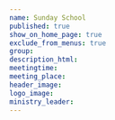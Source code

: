 ```yaml
---
name: Sunday School
published: true
show_on_home_page: true
exclude_from_menus: true
group:
description_html:
meetingtime:
meeting_place:
header_image:
logo_image:
ministry_leader:
---
```

